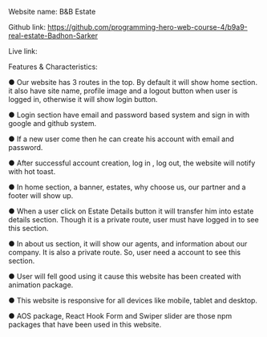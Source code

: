 Website name: B&B Estate

Github link: https://github.com/programming-hero-web-course-4/b9a9-real-estate-Badhon-Sarker

Live link: 


Features & Characteristics:

● Our website has 3 routes in the top. By default it will show home section. it also have site name, profile image and a logout button when user is logged in, otherwise it will show login button.

● Login section have email and password based system and sign in with google and github system.

● If a new user come then he can create his account with email and password.

● After successful account creation, log in , log out, the website will notify with hot toast. 

● In home section, a banner, estates, why choose us, our partner and a footer will show up.

● When a user click on Estate Details button it will transfer him into estate details section. Though it is a private route, user must have logged in to see this section.

● In about us section, it will show our agents, and information about our company. It is also a private route. So, user need a account to see this section.

● User will fell good using it cause this website has been created with animation package.

● This website is responsive for all devices like mobile, tablet and desktop.

● AOS package, React Hook Form and Swiper slider are those npm packages that have been used in this website.